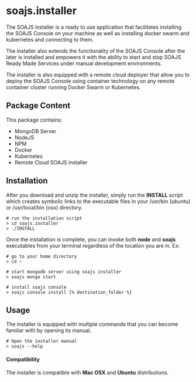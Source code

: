 # soajs.installer

The SOAJS installer is a ready to use application that facilitates installing the SOAJS Console on your machine as well as installing docker swarm and kubernetes and connecting to them.

The installer also extends the functionality of the SOAJS Console after the later is installed and empowers it with the ability to start and stop SOAJS Ready Made Services under manual development environments.

The installer is also equipped with a remote cloud deployer that allow you to deploy the SOAJS Console using container technology on any remote container cluster running Docker Swarm or Kubernetes.

## Package Content
This package contains:
- MongoDB Server 
- NodeJS
- NPM
- Docker 
- Kubernetes
- Remote Cloud SOAJS installer
 

## Installation
After you download and unzip the installer, simply run the **INSTALL** script which creates symbolic links to the executable files in your /usr/bin (ubuntu) or /usr/local/bin (osx) directory.
```
# run the installation script
> cd soajs.installer
> ./INSTALL
```
Once the installation is complete, you can invoke both **node** and **soajs** executables from your terminal regardless of the location you are in.
Ex:
```
# go to your home directory
> cd ~

# start mongodb server using soajs installer
> soajs mongo start

# install soajs console
> soajs console install [% destination_folder %]
```

## Usage
The installer is equipped with multiple commands that you can become familiar with by opening its manual.
```
# Open the installer manual
> soajs --help
``` 

#### Compatibility
The installer is compatible with **Mac OSX** and **Ubuntu** distributions.